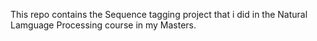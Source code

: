 This repo contains the Sequence tagging project that i did in the Natural Lamguage Processing course in my Masters.
